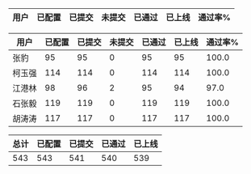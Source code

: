 | 用户 | 已配置 | 已提交 |未提交 | 已通过 | 已上线 | 通过率% |
|----|----|----|----|----|----|----|




| 用户 | 已配置 | 已提交 |未提交 | 已通过 | 已上线 | 通过率% |
|----|----|----|----|----|----|----|
| 张豹 | 95 | 95 | 0 | 95 | 95 | 100.0 |
| 柯玉强 | 114 | 114 | 0 | 114 | 114 | 100.0 |
| 江港林 | 98 | 96 | 2 | 95 | 94 | 97.0 |
| 石张毅 | 119 | 119 | 0 | 119 | 119 | 100.0 |
| 胡涛涛 | 117 | 117 | 0 | 117 | 117 | 100.0 |




| 总计 | 已配置 | 已提交 | 已通过 | 已上线 |
|----|----|----|----|----|
| 543 | 543 | 541 | 540 | 539 |